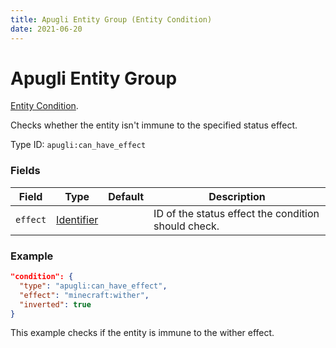 ```yaml
---
title: Apugli Entity Group (Entity Condition)
date: 2021-06-20
---
```


# Apugli Entity Group

[Entity Condition](../entity_conditions.md).

Checks whether the entity isn't immune to the specified status effect.

Type ID: `apugli:can_have_effect`

### Fields

Field  | Type | Default | Description
-------|------|---------|-------------
`effect` | [Identifier](https://origins.readthedocs.io/en/latest/data_types/identifier/) |  | ID of the status effect the condition should check.

### Example
```json
"condition": {
  "type": "apugli:can_have_effect",
  "effect": "minecraft:wither",
  "inverted": true
}
```
This example checks if the entity is immune to the wither effect.